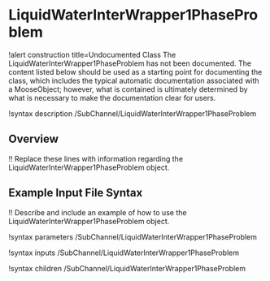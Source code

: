 # LiquidWaterInterWrapper1PhaseProblem

!alert construction title=Undocumented Class
The LiquidWaterInterWrapper1PhaseProblem has not been documented. The content listed below should be used as a starting point for
documenting the class, which includes the typical automatic documentation associated with a
MooseObject; however, what is contained is ultimately determined by what is necessary to make the
documentation clear for users.

!syntax description /SubChannel/LiquidWaterInterWrapper1PhaseProblem

## Overview

!! Replace these lines with information regarding the LiquidWaterInterWrapper1PhaseProblem object.

## Example Input File Syntax

!! Describe and include an example of how to use the LiquidWaterInterWrapper1PhaseProblem object.

!syntax parameters /SubChannel/LiquidWaterInterWrapper1PhaseProblem

!syntax inputs /SubChannel/LiquidWaterInterWrapper1PhaseProblem

!syntax children /SubChannel/LiquidWaterInterWrapper1PhaseProblem
